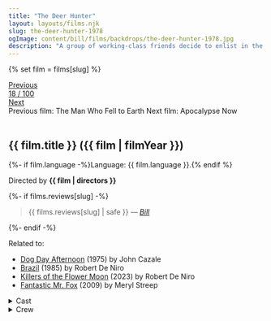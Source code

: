 ```yaml
---
title: "The Deer Hunter"
layout: layouts/films.njk
slug: the-deer-hunter-1978
ogImage: content/bill/films/backdrops/the-deer-hunter-1978.jpg
description: "A group of working-class friends decide to enlist in the Army during the Vietnam War and finds it to be hellish chaos -- not the noble venture they imagined. Before they left, Steven married his pregnant girlfriend -- and Michael and Nick were in love with the same woman. But all three are different men upon their return."
---
```


{% set film = films[slug] %}

<nav class="films">
  <div class="prev">
    <a href="../the-man-who-fell-to-earth-1976"><i class="fa-solid fa-chevron-left fa-xs"></i> Previous</a>
  </div>
  <div>
    <a class="simple" href="../">18 / 100</a>
  </div>
  <div class="next">
    <a href="../apocalypse-now-1979">Next <i class="fa-solid fa-chevron-right fa-xs"></i></a>
  </div>
  <div class="hint">
    <span class="prev-hint">
      <span class="sr-only">Previous film:</span>
      The Man Who Fell to Earth
    </span>
    <span class="next-hint">
      <span class="sr-only">Next film:</span>
      Apocalypse Now
    </span>
  </div>
</nav>

<article class="film slug-the-deer-hunter-1978">
  <div class="backdrop-and-poster">
    <img class="poster" src="../films/posters/{{ slug }}.jpg" alt="">
    <img class="backdrop" src="../films/backdrops/{{ slug }}.jpg" alt="">
  </div>

  <h1>{{ film.title }} ({{ film | filmYear }})</h1>

  <p>
    {%- if film.language -%}Language: {{ film.language }}.{% endif %}
    
  </p>

  <p class="director">
    Directed by <strong>{{ film | directors }}</strong>
  </p>

  {%- if films.reviews[slug] -%}
    <blockquote> 
      {{ films.reviews[slug] | safe }} <em>—&nbsp;<a href="/bill">Bill</a></em>
    </blockquote> 
  {%- endif -%}

  <p class="related-films">Related to:</p>
  <ul class="related-films">
  <li><a href="../dog-day-afternoon-1975">Dog Day Afternoon</a> (1975) by John Cazale</li>
<li><a href="../brazil-1985">Brazil</a> (1985) by Robert De Niro</li>
<li><a href="../killers-of-the-flower-moon-2023">Killers of the Flower Moon</a> (2023) by Robert De Niro</li>
<li><a href="../fantastic-mr-fox-2009">Fantastic Mr. Fox</a> (2009) by Meryl Streep</li>
  </ul>

  <section class="film-detail">
    <div>
      <details>
        <summary>
          <i class="fa-solid fa-masks-theater"></i>
          Cast
        </summary>
        <ul>
          {%- for cast in film.credits.cast -%}
            <li>
              {{ cast.name }} as <em>{{ cast.character }}</em>
            </li>
          {%- endfor -%}
        </ul>
      </details>
      <details>
        <summary>
          <i class="fa-solid fa-clapperboard"></i>
          Crew
        </summary>
        <ul>
          {%- for crew in film.credits.crew -%}
            <li>
              {{ crew.name }} &mdash; <em>{{ crew.job }}</em>
            </li>
          {%- endfor -%}
        </ul>
      </details>
    </div>
  </section>
</article>
